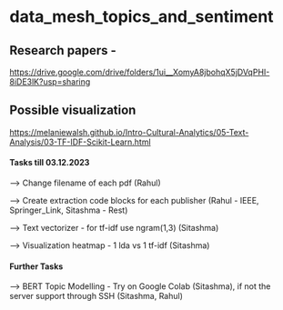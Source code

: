 # data_mesh_topics_and_sentiment

## Research papers - 
https://drive.google.com/drive/folders/1ui__XomyA8jbohqX5jDVqPHI-8iDE3lK?usp=sharing

## Possible visualization
https://melaniewalsh.github.io/Intro-Cultural-Analytics/05-Text-Analysis/03-TF-IDF-Scikit-Learn.html

#### Tasks till 03.12.2023
--> Change filename of each pdf (Rahul)

--> Create extraction code blocks for each publisher (Rahul - IEEE, Springer_Link, Sitashma - Rest)

--> Text vectorizer - for tf-idf use ngram(1,3) (Sitashma)

--> Visualization heatmap - 1 lda vs 1 tf-idf (Sitashma)

#### Further Tasks
--> BERT Topic Modelling - Try on Google Colab (Sitashma), if not the server support through SSH (Sitashma, Rahul)

